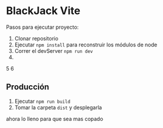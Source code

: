 # BlackJack Vite

Pasos para ejecutar proyecto:

1. Clonar repositorio
2. Ejecutar ```npm install``` para reconstruir los módulos de node
3. Correr el devServer ```npm run dev```
4.
5
6


## Producción

1. Ejecutar ```npm run build```
2. Tomar la carpeta ```dist``` y desplegarla


ahora lo lleno para que sea mas copado